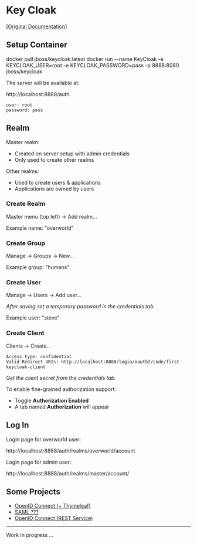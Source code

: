 # Key Cloak

[[Original Documentation](https://www.keycloak.org/docs/latest/getting_started/index.html)]

## Setup Container

docker pull jboss/keycloak:latest
docker run --name KeyCloak -e KEYCLOAK_USER=root -e KEYCLOAK_PASSWORD=pass -p 8888:8080 jboss/keycloak

The server will be available at:

http://localhost:8888/auth

```
user: root
password: pass
```

## Realm

Master realm:
- Created on server setup with admin credentials
- Only used to create other realms

Other realms:
- Used to create users & applications
- Applications are owned by users

### Create Realm

Master menu (top left) -> Add realm...

Example name: "overworld"

### Create Group

Manage -> Groups -> New...

Example group: "humans"

### Create User

Manage -> Users -> Add user...

*After saving set a temporary password in the credentials tab.*

Example user: "steve"

### Create Client

Clients -> Create...

```
Access type: confidential
Valid Redirect URIs: http://localhost:8080/login/oauth2/code/first-keycloak-client
```

*Get the client secret from the credentials tab.*

To enable fine-grained authorization support:
- Toggle **Authorization Enabled**
- A tab named **Authorization** will appear


## Log In

Login page for overworld user:

http://localhost:8888/auth/realms/overworld/account

Login page for admin user:

http://localhost:8888/auth/realms/master/account/

## Some Projects

- [OpenID Connect (+ Thymeleaf)](first-attempt/README.md)
- [SAML ???](second-attempt/README.md)
- [OpenID Connect (REST Service)](third-attempt/README.md)


---
Work in progress ...